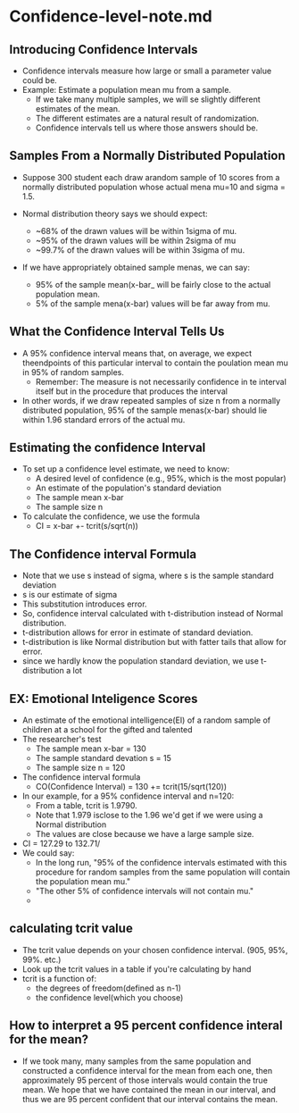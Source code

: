 # Confidence-level-note.md

## Introducing Confidence Intervals
- Confidence intervals measure how large or small a parameter value could be.
- Example: Estimate a population mean mu from a sample.
  - If we take many multiple samples, we will se slightly different estimates of the mean.
  - The different estimates are a natural result of randomization.
  - Confidence intervals tell us where those answers should be.


## Samples From a Normally Distributed Population
- Suppose 300 student each draw arandom sample of 10 scores from a normally distributed population whose actual mena mu=10 and sigma = 1.5.
- Normal distribution theory says we should expect:
  - ~68% of the drawn values will be within 1sigma of mu.
  - ~95% of the drawn values will be within 2sigma of mu
  - ~99.7% of the drawn values will be within 3sigma of mu.
 
- If we have appropriately obtained sample menas, we can say:
  - 95% of the sample mean(x-bar_ will be fairly close to the actual population mean.
  - 5% of the sample mena(x-bar) values will be far away from mu.
 
## What the Confidence Interval Tells Us
- A 95% confidence interval means that, on average, we expect theendpoints of this particular interval to contain the poulation mean mu in 95% of random samples.
  - Remember: The measure is not necessarily confidence in te interval itself but in the procedure that produces the interval
- In other words, if we draw repeated samples of size n from a normally distributed population, 95% of the sample menas(x-bar) should lie within 1.96 standard errors of the actual mu.

## Estimating the confidence Interval
- To set up a confidence level estimate, we need to know:
  - A desired level of confidence (e.g., 95%, which is the most popular)
  - An estimate of the population's standard deviation
  - The sample mean x-bar
  - The sample size n
 - To calculate the confidence, we use the formula
   - CI = x-bar +- tcrit(s/sqrt(n))
  
## The Confidence interval Formula
- Note that we use s instead of sigma, where s is the sample standard deviation
- s is our estimate of sigma
- This substitution introduces error.
- So, confidence interval calculated with t-distribution instead of Normal distribution.
- t-distribution allows for error in estimate of standard deviation.
- t-distribution is like Normal distribution but with fatter tails that allow for error.
- since we hardly know the population standard deviation, we use t-distribution a lot

## EX: Emotional Inteligence Scores
- An estimate of the emotional intelligence(EI) of a random sample of children at a school for the gifted and talented
- The researcher's test
  - The sample mean x-bar = 130
  - The sample standard devation s = 15
  - The sample size n = 120
- The confidence interval formula
    - CO(Confidence Interval) = 130 += tcrit(15/sqrt(120))
- In our example, for a 95% confidence interval and n=120:
  - From a table, tcrit is 1.9790.
  - Note that 1.979 isclose to the 1.96 we'd get if we were using a Normal distribution
  - The values are close because we have a large sample size.
- CI = 127.29 to 132.71/
- We could say:
    - In the long run, "95% of the confidence intervals estimated with this procedure for random samples from the same population will contain the population mean mu."
    - "The other 5% of confidence intervals will not contain mu."
    - 
 ## calculating tcrit value   
- The tcrit value depends on your chosen confidence interval. (905, 95%, 99%. etc.)
- Look up the tcrit values in a table if you're calculating by hand
- tcrit is a function of:
  - the degrees of freedom(defined as n-1)
  - the confidence level(which you choose)

## How to interpret a 95 percent confidence interal for the mean?
- If we took many, many samples from the same population and constructed a confidence interval for the mean from each one, then approximately 95 percent of those intervals would contain the true mean. We hope that we have contained the mean in our interval, and thus we are 95 percent confident that our interval contains the mean.
